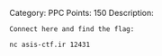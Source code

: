 Category: PPC Points: 150 Description:

    Connect here and find the flag:

    nc asis-ctf.ir 12431

